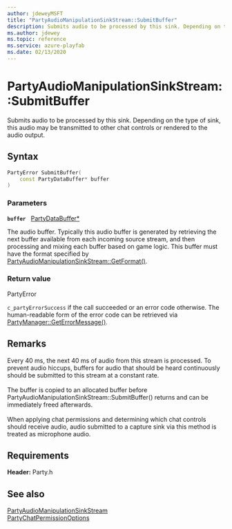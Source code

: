 ```yaml
---
author: jdeweyMSFT
title: "PartyAudioManipulationSinkStream::SubmitBuffer"
description: Submits audio to be processed by this sink. Depending on the type of sink, this audio may be transmitted to other chat controls or rendered to the audio output.
ms.author: jdewey
ms.topic: reference
ms.service: azure-playfab
ms.date: 02/13/2020
---
```


# PartyAudioManipulationSinkStream::SubmitBuffer  

Submits audio to be processed by this sink. Depending on the type of sink, this audio may be transmitted to other chat controls or rendered to the audio output.  

## Syntax  
  
```cpp
PartyError SubmitBuffer(  
    const PartyDataBuffer* buffer  
)  
```  
  
### Parameters  
  
**`buffer`** &nbsp; [PartyDataBuffer*](../../../structs/partydatabuffer.md)  
  
The audio buffer. Typically this audio buffer is generated by retrieving the next buffer available from each incoming source stream, and then processing and mixing each buffer based on game logic. This buffer must have the format specified by [PartyAudioManipulationSinkStream::GetFormat()](partyaudiomanipulationsinkstream_getformat.md).  
  
  
### Return value  
PartyError
  
```c_partyErrorSuccess``` if the call succeeded or an error code otherwise. The human-readable form of the error code can be retrieved via [PartyManager::GetErrorMessage()](../../PartyManager/methods/partymanager_geterrormessage.md).
  
## Remarks  
  
Every 40 ms, the next 40 ms of audio from this stream is processed. To prevent audio hiccups, buffers for audio that should be heard continuously should be submitted to this stream at a constant rate. <br /><br /> The buffer is copied to an allocated buffer before PartyAudioManipulationSinkStream::SubmitBuffer() returns and can be immediately freed afterwards. <br /><br /> When applying chat permissions and determining which chat controls should receive audio, audio submitted to a capture sink via this method is treated as microphone audio.
  
## Requirements  
  
**Header:** Party.h
  
## See also  
[PartyAudioManipulationSinkStream](../partyaudiomanipulationsinkstream.md)  
[PartyChatPermissionOptions](../../../enums/partychatpermissionoptions.md)
  
  
